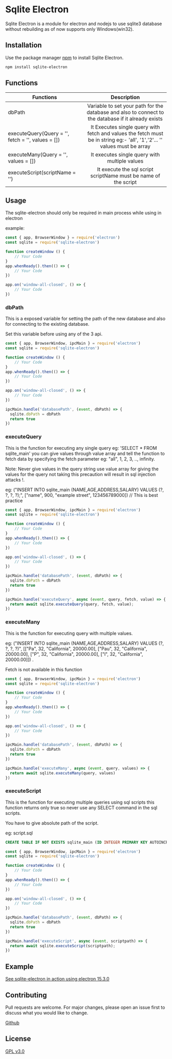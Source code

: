 # Sqlite Electron

Sqlite Electron is a module for electron and nodejs to use sqlite3 database without rebuilding as of now supports only Windows(win32).

## Installation

Use the package manager [npm](https://npmjs.com/) to install Sqlite Electron.

```bash
npm install sqlite-electron
```

## Functions

| Functions        | Description           |
| ---------------- |:---------------------:|
| dbPath           | Variable to set your path for the database and also to connect to the database if it already exists         |
| executeQuery(Query = '', fetch = '', values = [])       | It Executes single query with fetch and values the fetch must be in string eg:- 'all', '1','2'... '' values must be array            |
| executeMany(Query = '', values = [])      | It executes single query with multiple values |
| executeScript(scriptName = '')      | It execute the sql script scriptName must be name of the script      |

## Usage

The sqlite-electron should only be required in main process while using in electron

example:

```javascript
const { app, BrowserWindow } = require('electron')
const sqlite = require('sqlite-electron')

function createWindow () {
    // Your Code
}
app.whenReady().then(() => {
    // Your Code
})

app.on('window-all-closed', () => {
    // Your Code
})
```

### dbPath

This is a exposed variable for setting the path of the new database and also for connecting to the existing database.

Set this variable before using any of the 3 api.

```javascript
const { app, BrowserWindow, ipcMain } = require('electron')
const sqlite = require('sqlite-electron')

function createWindow () {
    // Your Code
}
app.whenReady().then(() => {
    // Your Code
})

app.on('window-all-closed', () => {
    // Your Code
})

ipcMain.handle('databasePath', (event, dbPath) => {
  sqlite.dbPath = dbPath
  return true
})
```

### executeQuery

This is the function for executing any single query eg: 'SELECT * FROM sqlite_main' you can give values through value array and tell the function to fetch data by specifying the fetch parameter eg: "all", 1, 2, 3, .., infinity.

Note: Never give values in the query string use value array for giving the values for the query not taking this precaution will result in sql injection attacks !.

eg: ("INSERT INTO sqlite_main (NAME,AGE,ADDRESS,SALARY) VALUES (?, ?, ?, ?);", ["name", 900, "example street", 123456789000]) // This is best practice

```javascript
const { app, BrowserWindow, ipcMain } = require('electron')
const sqlite = require('sqlite-electron')

function createWindow () {
    // Your Code
}
app.whenReady().then(() => {
    // Your Code
})

app.on('window-all-closed', () => {
    // Your Code
})

ipcMain.handle('databasePath', (event, dbPath) => {
  sqlite.dbPath = dbPath
  return true
})

ipcMain.handle('executeQuery', async (event, query, fetch, value) => {
  return await sqlite.executeQuery(query, fetch, value);
})
```

### executeMany

This is the function for executing query with multiple values.

eg: ("INSERT INTO sqlite_main (NAME,AGE,ADDRESS,SALARY) VALUES (?, ?, ?, ?)", [["Pa", 32, "California", 20000.00], ["Pau", 32, "California", 20000.00], ["P", 32, "California", 20000.00], ["l", 32, "California", 20000.00]]) .

Fetch is not available in this function

```javascript
const { app, BrowserWindow, ipcMain } = require('electron')
const sqlite = require('sqlite-electron')

function createWindow () {
    // Your Code
}
app.whenReady().then(() => {
    // Your Code
})

app.on('window-all-closed', () => {
    // Your Code
})

ipcMain.handle('databasePath', (event, dbPath) => {
  sqlite.dbPath = dbPath
  return true
})

ipcMain.handle('executeMany', async (event, query, values) => {
  return await sqlite.executeMany(query, values)
})
```

### executeScript

This is the function for executing multiple queries using sql scripts this function returns only true so never use any SELECT command in the sql scripts.

You have to give absolute path of the script.


eg: script.sql

```sql
CREATE TABLE IF NOT EXISTS sqlite_main (ID INTEGER PRIMARY KEY AUTOINCREMENT NOT NULL,NAME TEXT NOT NULL,AGE INT NOT NULL,ADDRESS CHAR(50) NOT NULL,SALARY REAL NOT NULL);
```

```javascript
const { app, BrowserWindow, ipcMain } = require('electron')
const sqlite = require('sqlite-electron')

function createWindow () {
    // Your Code
}
app.whenReady().then(() => {
    // Your Code
})

app.on('window-all-closed', () => {
    // Your Code
})

ipcMain.handle('databasePath', (event, dbPath) => {
  sqlite.dbPath = dbPath
  return true
})

ipcMain.handle('executeScript', async (event, scriptpath) => {
  return await sqlite.executeScript(scriptpath);
})
```


## Example
[See sqlite-electron in action using electron 15.3.0](https://github.com/tmotagam/sqlite-electron/tree/master/example)

## Contributing
Pull requests are welcome. For major changes, please open an issue first to discuss what you would like to change.

[Github](https://github.com/tmotagam/sqlite-electron)

## License
[GPL v3.0](https://choosealicense.com/licenses/gpl-3.0/)